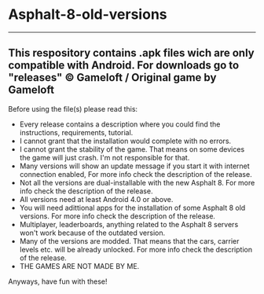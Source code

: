 # Asphalt-8-old-versions
---
This respository contains .apk files wich are only compatible with Android.
For downloads go to "releases"
©️ Gameloft / Original game by Gameloft
---
Before using the file(s) please read this:

- Every release contains a description where you could find the instructions, requirements, tutorial.
- I cannot grant that the installation would complete with no errors.
- I cannot grant the stability of the game. That means on some devices the game will just crash. I'm not responsible for that.
- Many versions will show an update message if you start it with internet connection enabled, For more info check the description of the release.
- Not all the versions are dual-installable with the new Asphalt 8. For more info check the description of the release.
- All versions need at least Android 4.0 or above.
- You will need adittional apps for the installation of some Asphalt 8 old versions. For more info check the description of the release.
- Multiplayer, leaderboards, anything related to the Asphalt 8 servers won't work because of the outdated version.
- Many of the versions are modded. That means that the cars, carrier levels etc. will be already unlocked. For more info check the description of the release.
- THE GAMES ARE NOT MADE BY ME.

Anyways, have fun with these!
